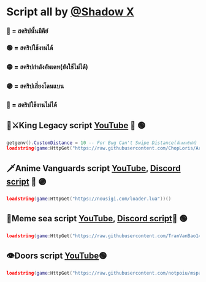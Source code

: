 # Script all by [@Shadow X](https://youtube.com/@diobrando7896?si=HPIMtLykcReomDBG) 
### 🔑 = สคริปนั้นมีคีย์ 
### 🟢 = สคริปใช้งานได้ 
### 🟡 = สคริปกำลังอัพเดท(ยังใช้ไม่ได้)
### 🟣 = สคริปเสี่ยงโดนแบน
### 🔴 = สคริปใช้งานไม่ได้
## 🌊⚔️King Legacy script [YouTube](https://youtu.be/0vx0YFmX60Y) 🔑 🟢
```lua
getgenv().CustomDistance = 10 -- For Bug Can't Swipe Distance(ดีเลสคริปต์)
loadstring(game:HttpGet("https://raw.githubusercontent.com/ChopLoris/ArcHub/main/main.lua"))()
```
## 🗡Anime Vanguards script [YouTube](https://youtu.be/O5C7U8cOpQA), [Discord script](https://discord.gg/nousigi) 🔑 🟣
```lua
loadstring(game:HttpGet("https://nousigi.com/loader.lua"))()
```
## 🌊Meme sea script [YouTube](https://youtu.be/OQmD-3NkBOQ),  [Discord script](https://discord.gg/XqhvwAvj)🔑 🟢
```lua
loadstring(game:HttpGet("https://raw.githubusercontent.com/TranVanBao1411/ElgatoHub/main/Loader.lua"))()
```
## 👁Doors script [YouTube](https://youtu.be/fXI-G8ljvqY)🟢
```lua
loadstring(game:HttpGet("https://raw.githubusercontent.com/notpoiu/mspaint/main/main.lua"))()
```
